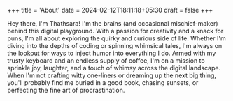 +++
title = 'About'
date = 2024-02-12T18:11:18+05:30
draft = false
+++

Hey there, I'm Thathsara! I'm the brains (and occasional mischief-maker) behind this digital playground. With a passion for creativity and a knack for puns, I'm all about exploring the quirky and curious side of life. Whether I'm diving into the depths of coding or spinning whimsical tales, I'm always on the lookout for ways to inject humor into everything I do. Armed with my trusty keyboard and an endless supply of coffee, I'm on a mission to sprinkle joy, laughter, and a touch of whimsy across the digital landscape. When I'm not crafting witty one-liners or dreaming up the next big thing, you'll probably find me buried in a good book, chasing sunsets, or perfecting the fine art of procrastination.